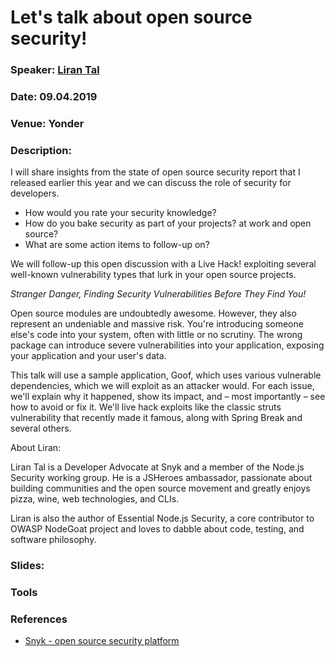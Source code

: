 # Let's talk about open source security!

### Speaker: [Liran Tal](https://twitter.com/liran_tal)
### Date: 09.04.2019
### Venue: Yonder
### Description:


I will share insights from the state of open source security report that I released earlier this year and we can discuss the role of security for developers.

* How would you rate your security knowledge?
* How do you bake security as part of your projects? at work and open source?
* What are some action items to follow-up on?

We will follow-up this open discussion with a Live Hack! exploiting several well-known vulnerability types that lurk in your open source projects.

*Stranger Danger, Finding Security Vulnerabilities Before They Find You!*

Open source modules are undoubtedly awesome. However, they also represent an undeniable and massive risk. You're introducing someone else's code into your system, often with little or no scrutiny. The wrong package can introduce severe vulnerabilities into your application, exposing your application and your user's data.

This talk will use a sample application, Goof, which uses various vulnerable dependencies, which we will exploit as an attacker would. For each issue, we'll explain why it happened, show its impact, and – most importantly – see how to avoid or fix it. We'll live hack exploits like the classic struts vulnerability that recently made it famous, along with Spring Break and several others.

About Liran:

Liran Tal is a Developer Advocate at Snyk and a member of the Node.js Security working group. He is a JSHeroes ambassador, passionate about building communities and the open source movement and greatly enjoys pizza, wine, web technologies, and CLIs.

Liran is also the author of Essential Node.js Security, a core contributor to OWASP NodeGoat project and loves to dabble about code, testing, and software philosophy.
### Slides: 


### Tools


### References

* [Snyk - open source security platform](https://snyk.io/)
